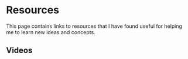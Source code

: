 # Resources

This page contains links to resources that I have found useful for helping me to learn new ideas and concepts.

## Videos
